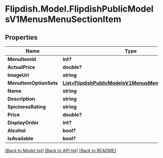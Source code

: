 # Flipdish.Model.FlipdishPublicModelsV1MenusMenuSectionItem
## Properties

Name | Type | Description | Notes
------------ | ------------- | ------------- | -------------
**MenuItemId** | **int?** |  | [optional] 
**ActualPrice** | **double?** |  | [optional] 
**ImageUrl** | **string** |  | [optional] 
**MenuItemOptionSets** | [**List&lt;FlipdishPublicModelsV1MenusMenuItemOptionSet&gt;**](FlipdishPublicModelsV1MenusMenuItemOptionSet.md) |  | [optional] 
**Name** | **string** |  | [optional] 
**Description** | **string** |  | [optional] 
**SpicinessRating** | **string** |  | [optional] 
**Price** | **double?** |  | [optional] 
**DisplayOrder** | **int?** |  | [optional] 
**Alcohol** | **bool?** |  | [optional] 
**IsAvailable** | **bool?** |  | [optional] 

[[Back to Model list]](../README.md#documentation-for-models) [[Back to API list]](../README.md#documentation-for-api-endpoints) [[Back to README]](../README.md)

